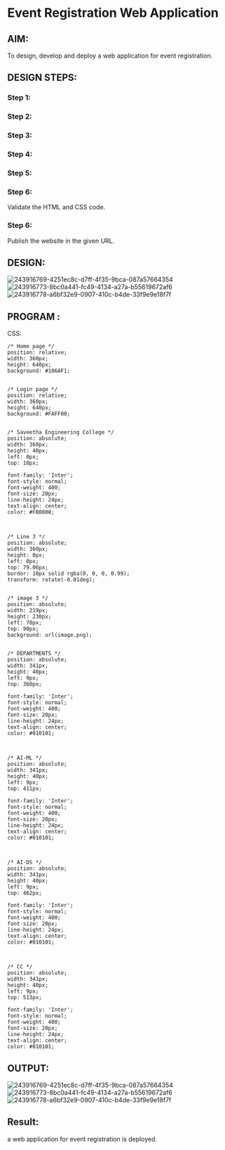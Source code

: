 # Event Registration Web Application

## AIM:
To design, develop and deploy a web application for event registration.

## DESIGN STEPS:

### Step 1:


### Step 2:


### Step 3:


### Step 4:


### Step 5:

### Step 6:

Validate the HTML and CSS code.

### Step 6:

Publish the website in the given URL.

## DESIGN:
![243916769-4251ec8c-d7ff-4f35-9bca-087a57664354](https://github.com/POKALAGURAVAIAH8121/event-registration/assets/128034765/3f88771d-79ba-4a2b-940d-9dec3bed992d)
![243916773-8bc0a441-fc49-4134-a27a-b55619672af6](https://github.com/POKALAGURAVAIAH8121/event-registration/assets/128034765/c5379283-9ff1-44f0-9523-2352edfecc01)
![243916778-a6bf32e9-0907-410c-b4de-33f9e9e18f7f](https://github.com/POKALAGURAVAIAH8121/event-registration/assets/128034765/3ac1ac1a-89ca-4851-bcc5-a8a226705ba1)

## PROGRAM :
CSS:
```
/* Home page */
position: relative;
width: 360px;
height: 640px;
background: #106AF1;


/* Login page */
position: relative;
width: 360px;
height: 640px;
background: #FAFF00;


/* Saveetha Engineering College */
position: absolute;
width: 360px;
height: 40px;
left: 0px;
top: 10px;

font-family: 'Inter';
font-style: normal;
font-weight: 400;
font-size: 20px;
line-height: 24px;
text-align: center;
color: #FB0808;



/* Line 3 */
position: absolute;
width: 360px;
height: 0px;
left: 0px;
top: 79.06px;
border: 10px solid rgba(0, 0, 0, 0.99);
transform: rotate(-0.01deg);


/* image 3 */
position: absolute;
width: 219px;
height: 230px;
left: 70px;
top: 90px;
background: url(image.png);


/* DEPARTMENTS */
position: absolute;
width: 341px;
height: 40px;
left: 9px;
top: 360px;

font-family: 'Inter';
font-style: normal;
font-weight: 400;
font-size: 20px;
line-height: 24px;
text-align: center;
color: #010101;



/* AI-ML */
position: absolute;
width: 341px;
height: 40px;
left: 9px;
top: 411px;

font-family: 'Inter';
font-style: normal;
font-weight: 400;
font-size: 20px;
line-height: 24px;
text-align: center;
color: #010101;



/* AI-DS */
position: absolute;
width: 341px;
height: 40px;
left: 9px;
top: 462px;

font-family: 'Inter';
font-style: normal;
font-weight: 400;
font-size: 20px;
line-height: 24px;
text-align: center;
color: #010101;



/* CC */
position: absolute;
width: 341px;
height: 40px;
left: 9px;
top: 513px;

font-family: 'Inter';
font-style: normal;
font-weight: 400;
font-size: 20px;
line-height: 24px;
text-align: center;
color: #010101;
```

## OUTPUT:
![243916769-4251ec8c-d7ff-4f35-9bca-087a57664354](https://github.com/POKALAGURAVAIAH8121/event-registration/assets/128034765/302c6acf-7b69-49e8-825c-d9451b268ff3)
![243916773-8bc0a441-fc49-4134-a27a-b55619672af6](https://github.com/POKALAGURAVAIAH8121/event-registration/assets/128034765/8f66d12a-5bb8-4cce-a0b9-7557a7bfbcbb)
![243916778-a6bf32e9-0907-410c-b4de-33f9e9e18f7f](https://github.com/POKALAGURAVAIAH8121/event-registration/assets/128034765/4c92d5c0-bb5f-4fbd-a74f-4adbe31b94d5)


## Result:
a web application for event registration is deployed.
